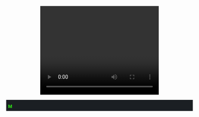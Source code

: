 <video width="320" height="240" autoplay loop style="display: block; margin: 0 auto;">
  <source src="./programming.mp4" type="video/mp4">
  Your browser does not support the video tag.
</video>

![Typing GIF](about.gif)